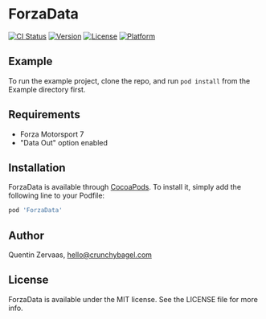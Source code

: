 # ForzaData

[![CI Status](https://img.shields.io/travis/HendX/ForzaData.svg?style=flat)](https://travis-ci.org/HendX/ForzaData)
[![Version](https://img.shields.io/cocoapods/v/ForzaData.svg?style=flat)](https://cocoapods.org/pods/ForzaData)
[![License](https://img.shields.io/cocoapods/l/ForzaData.svg?style=flat)](https://cocoapods.org/pods/ForzaData)
[![Platform](https://img.shields.io/cocoapods/p/ForzaData.svg?style=flat)](https://cocoapods.org/pods/ForzaData)

## Example

To run the example project, clone the repo, and run `pod install` from the Example directory first.

## Requirements

* Forza Motorsport 7
* "Data Out" option enabled

## Installation

ForzaData is available through [CocoaPods](https://cocoapods.org). To install
it, simply add the following line to your Podfile:

```ruby
pod 'ForzaData'
```

## Author

Quentin Zervaas, hello@crunchybagel.com

## License

ForzaData is available under the MIT license. See the LICENSE file for more info.
